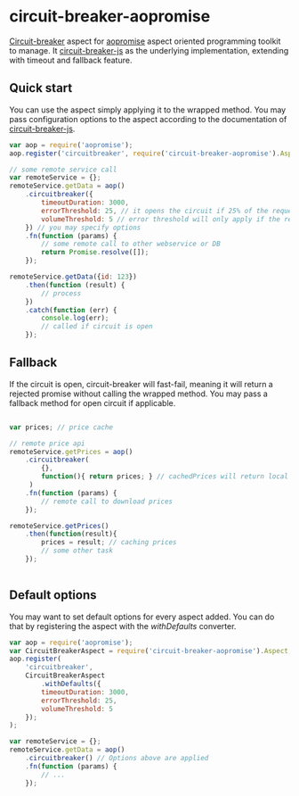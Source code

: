 # circuit-breaker-aopromise
[Circuit-breaker](http://martinfowler.com/bliki/CircuitBreaker.html) aspect for [aopromise](https://www.npmjs.com/package/aopromise)
 aspect oriented programming toolkit to manage. It [circuit-breaker-js](https://www.npmjs.com/package/circuit-breaker-js)
 as the underlying implementation, extending with timeout and fallback feature.
 
## Quick start
You can use the aspect simply applying it to the wrapped method. You may pass configuration options to the aspect
according to the documentation of [circuit-breaker-js](https://www.npmjs.com/package/circuit-breaker-js#api).

```javascript
var aop = require('aopromise');
aop.register('circuitbreaker', require('circuit-breaker-aopromise').Aspect);

// some remote service call
var remoteService = {};
remoteService.getData = aop()
	.circuitbreaker({
		timeoutDuration: 3000,
		errorThreshold: 25, // it opens the circuit if 25% of the requests fail in the last bucket
		volumeThreshold: 5 // error threshold will only apply if the requests count reaches this in a bucket
	}) // you may specify options
	.fn(function (params) {
		// some remote call to other webservice or DB
		return Promise.resolve([]);
	});

remoteService.getData({id: 123})
	.then(function (result) {
		// process
	})
	.catch(function (err) {
		console.log(err);
		// called if circuit is open
	});

```

## Fallback
If the circuit is open, circuit-breaker will fast-fail, meaning it will return a rejected promise without calling the
wrapped method. You may pass a fallback method for open circuit if applicable.

```javascript

var prices; // price cache

// remote price api
remoteService.getPrices = aop()
	.circuitbreaker(
	    {}, 
	    function(){ return prices; } // cachedPrices will return local cache. It is still better than nothing
	 ) 
	.fn(function (params) {
		// remote call to download prices
	});

remoteService.getPrices()
    .then(function(result){
        prices = result; // caching prices
        // some other task
    });
    
```

## Default options
You may want to set default options for every aspect added. You can do that by registering the aspect with the _withDefaults_
converter.
```javascript
var aop = require('aopromise');
var CircuitBreakerAspect = require('circuit-breaker-aopromise').Aspect;
aop.register(
    'circuitbreaker', 
    CircuitBreakerAspect
        .withDefaults({
        timeoutDuration: 3000,
        errorThreshold: 25,
        volumeThreshold: 5
    });
);

var remoteService = {};
remoteService.getData = aop()
	.circuitbreaker() // Options above are applied
	.fn(function (params) {
		// ...
	});
```